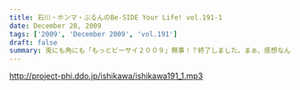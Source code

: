 ```yaml
---
title: 石川・ホンマ・ぶるんのBe-SIDE Your Life! vol.191-1
date: December 28, 2009
tags: ['2009', 'December 2009', 'vol.191']
draft: false
summary: 兎にも角にも「もっとビーサイ２００９」無事！？終了しました。まぁ、感想なんかもたくさんきているわけで。来られなかったリスナーもぜひ、お聞き下さい。まぁ、そういうことですよ・・・NAMAE
---
```


http://project-phi.ddo.jp/ishikawa/ishikawa191_1.mp3